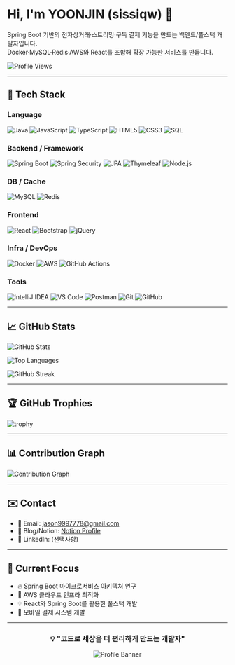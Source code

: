 # Hi, I'm YOONJIN (sissiqw) 👋

Spring Boot 기반의 전자상거래·스트리밍·구독 결제 기능을 만드는 백엔드/풀스택 개발자입니다.  
Docker·MySQL·Redis·AWS와 React를 조합해 확장 가능한 서비스를 만듭니다.

![Profile Views](https://komarev.com/ghpvc/?username=sissiqw&color=blueviolet&style=flat-square&label=Profile+Views)

---

## 🔧 Tech Stack

### Language
![Java](https://img.shields.io/badge/Java-ED8B00?style=for-the-badge&logo=java&logoColor=white)
![JavaScript](https://img.shields.io/badge/JavaScript-F7DF1E?style=for-the-badge&logo=javascript&logoColor=black)
![TypeScript](https://img.shields.io/badge/TypeScript-007ACC?style=for-the-badge&logo=typescript&logoColor=white)
![HTML5](https://img.shields.io/badge/HTML5-E34F26?style=for-the-badge&logo=html5&logoColor=white)
![CSS3](https://img.shields.io/badge/CSS3-1572B6?style=for-the-badge&logo=css3&logoColor=white)
![SQL](https://img.shields.io/badge/SQL-336791?style=for-the-badge&logo=postgresql&logoColor=white)

### Backend / Framework
![Spring Boot](https://img.shields.io/badge/Spring_Boot-6DB33F?style=for-the-badge&logo=spring-boot&logoColor=white)
![Spring Security](https://img.shields.io/badge/Spring_Security-6DB33F?style=for-the-badge&logo=spring-security&logoColor=white)
![JPA](https://img.shields.io/badge/JPA-59666C?style=for-the-badge&logo=hibernate&logoColor=white)
![Thymeleaf](https://img.shields.io/badge/Thymeleaf-005F0F?style=for-the-badge&logo=thymeleaf&logoColor=white)
![Node.js](https://img.shields.io/badge/Node.js-43853D?style=for-the-badge&logo=node.js&logoColor=white)

### DB / Cache
![MySQL](https://img.shields.io/badge/MySQL-00000F?style=for-the-badge&logo=mysql&logoColor=white)
![Redis](https://img.shields.io/badge/Redis-DC382D?style=for-the-badge&logo=redis&logoColor=white)

### Frontend
![React](https://img.shields.io/badge/React-20232A?style=for-the-badge&logo=react&logoColor=61DAFB)
![Bootstrap](https://img.shields.io/badge/Bootstrap-563D7C?style=for-the-badge&logo=bootstrap&logoColor=white)
![jQuery](https://img.shields.io/badge/jQuery-0769AD?style=for-the-badge&logo=jquery&logoColor=white)

### Infra / DevOps
![Docker](https://img.shields.io/badge/Docker-2496ED?style=for-the-badge&logo=docker&logoColor=white)
![AWS](https://img.shields.io/badge/AWS-232F3E?style=for-the-badge&logo=amazon-aws&logoColor=white)
![GitHub Actions](https://img.shields.io/badge/GitHub_Actions-2088FF?style=for-the-badge&logo=github-actions&logoColor=white)

### Tools
![IntelliJ IDEA](https://img.shields.io/badge/IntelliJ_IDEA-000000?style=for-the-badge&logo=intellij-idea&logoColor=white)
![VS Code](https://img.shields.io/badge/VS_Code-007ACC?style=for-the-badge&logo=visual-studio-code&logoColor=white)
![Postman](https://img.shields.io/badge/Postman-FF6C37?style=for-the-badge&logo=postman&logoColor=white)
![Git](https://img.shields.io/badge/Git-F05032?style=for-the-badge&logo=git&logoColor=white)
![GitHub](https://img.shields.io/badge/GitHub-100000?style=for-the-badge&logo=github&logoColor=white)

---

## 📈 GitHub Stats

![GitHub Stats](https://github-readme-stats.vercel.app/api?username=sissiqw&show_icons=true&theme=tokyonight&hide_border=true&count_private=true)

![Top Languages](https://github-readme-stats.vercel.app/api/top-langs/?username=sissiqw&layout=compact&theme=tokyonight&hide_border=true)

![GitHub Streak](https://github-readme-streak-stats.herokuapp.com/?user=sissiqw&theme=tokyonight&hide_border=true)

---

## 🏆 GitHub Trophies

![trophy](https://github-profile-trophy.vercel.app/?username=sissiqw&theme=tokyonight&no-frame=true&row=1&column=7)

---

## 📊 Contribution Graph

![Contribution Graph](https://github-readme-activity-graph.vercel.app/graph?username=sissiqw&theme=tokyonight&hide_border=true&custom_title=Contribution%20Graph)

---

## ✉️ Contact

- 📧 Email: [jason9997778@gmail.com](mailto:jason9997778@gmail.com)
- 📝 Blog/Notion: [Notion Profile](https://www.notion.so/59af3798cf64473494e3c7f4f627af84)
- 💼 LinkedIn: (선택사항)

---

## 🎯 Current Focus

- 🔥 Spring Boot 마이크로서비스 아키텍처 연구
- 🚀 AWS 클라우드 인프라 최적화
- 💡 React와 Spring Boot를 활용한 풀스택 개발
- 📱 모바일 결제 시스템 개발

---

<div align="center">

### 💡 "코드로 세상을 더 편리하게 만드는 개발자"

![Profile Banner](https://capsule-render.vercel.app/api?type=waving&color=gradient&height=100&section=footer&text=Thank%20You%20for%20Visiting!&fontSize=30&fontAlignY=65)

</div>
